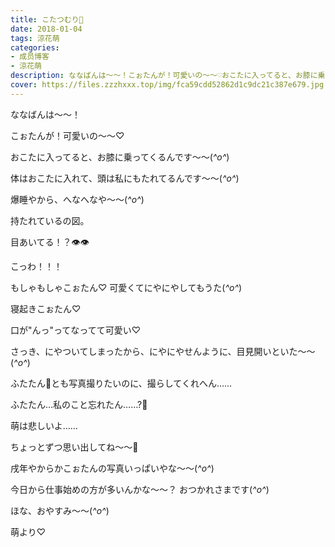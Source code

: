 ```yaml
---
title: こたつむり🐩
date: 2018-01-04
tags: 涼花萌
categories: 
- 成员博客
- 涼花萌
description: ななばんは〜〜！こぉたんが！可愛いの〜〜♡おこたに入ってると、お膝に乗ってくるんです〜〜(*^o^*)体はおこたに入れて、頭は私にもたれてるんです〜〜(*^o^*)爆睡やから、...
cover: https://files.zzzhxxx.top/img/fca59cdd52862d1c9dc21c387e679.jpg 
---
```





ななばんは〜〜！




こぉたんが！可愛いの〜〜♡



おこたに入ってると、お膝に乗ってくるんです〜〜(*^o^*)

体はおこたに入れて、頭は私にもたれてるんです〜〜(*^o^*)



爆睡やから、へなへなや〜〜(*^o^*)



持たれているの図。










目あいてる！？👁👁

こっわ！！！




もしゃもしゃこぉたん♡
可愛くてにやにやしてもうた(*^o^*)





寝起きこぉたん♡









口が"んっ"ってなってて可愛い♡


さっき、にやついてしまったから、にやにやせんように、目見開いといた〜〜(*^o^*)




ふたたん🐥とも写真撮りたいのに、撮らしてくれへん……

ふたたん…私のこと忘れたん……?🐥

萌は悲しいよ……



ちょっとずつ思い出してね〜〜🌝






戌年やからかこぉたんの写真いっぱいやな〜〜(*^o^*)




今日から仕事始めの方が多いんかな〜〜？
おつかれさまです(*^o^*)




ほな、おやすみ〜〜(*^o^*)


萌より♡


